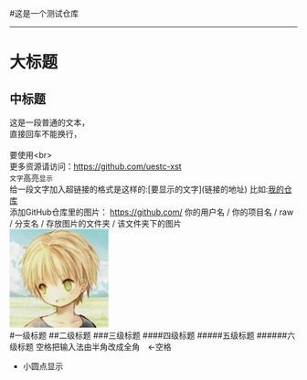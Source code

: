 #这是一个测试仓库

----------------------
大标题
======
中标题
-------
这是一段普通的文本，  
直接回车不能换行，<br>  
要使用\<br>  
更多资源请访问：https://github.com/uestc-xst<br>
`文字`高亮`显示`<br>
给一段文字加入超链接的格式是这样的:\[要显示的文字](链接的地址)    比如:[我的仓库](https://github.com/uestc-xst)<br>
添加GitHub仓库里的图片： https://github.com/ 你的用户名 / 你的项目名 / raw / 分支名 / 存放图片的文件夹 / 该文件夹下的图片<br>
![](https://github.com/uestc-xst/test/raw/master/myimage.jpg)  
#一级标题
##二级标题
###三级标题
####四级标题
#####五级标题
######六级标题
空格把输入法由半角改成全角　<-空格<br>
* 小圆点显示
